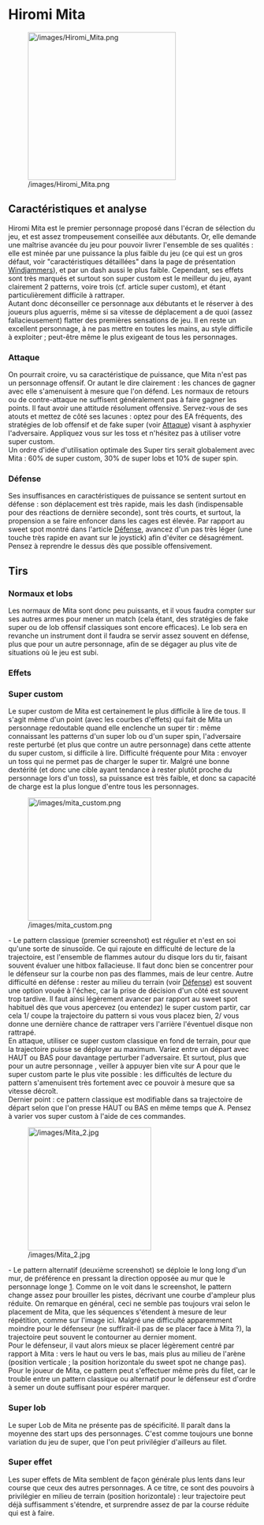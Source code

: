 # Hiromi Mita

<figure>
<img src="/images/Hiromi_Mita.png" title="/images/Hiromi_Mita.png"
width="300" alt="/images/Hiromi_Mita.png" />
<figcaption aria-hidden="true">/images/Hiromi_Mita.png</figcaption>
</figure>

## Caractéristiques et analyse

Hiromi Mita est le premier personnage proposé dans l'écran de sélection
du jeu, et est assez trompeusement conseillée aux débutants. Or, elle
demande une maîtrise avancée du jeu pour pouvoir livrer l'ensemble de
ses qualités : elle est minée par une puissance la plus faible du jeu
(ce qui est un gros défaut, voir "caractéristiques détaillées" dans la
page de présentation [Windjammers](Windjammers "wikilink")), et par un
dash aussi le plus faible. Cependant, ses effets sont très marqués et
surtout son super custom est le meilleur du jeu, ayant clairement 2
patterns, voire trois (cf. article super custom), et étant
particulièrement difficile à rattraper.  
Autant donc déconseiller ce personnage aux débutants et le réserver à
des joueurs plus aguerris, même si sa vitesse de déplacement a de quoi
(assez fallacieusement) flatter des premières sensations de jeu. Il en
reste un excellent personnage, à ne pas mettre en toutes les mains, au
style difficile à exploiter ; peut-être même le plus exigeant de tous
les personnages.  

### Attaque

On pourrait croire, vu sa caractéristique de puissance, que Mita n'est
pas un personnage offensif. Or autant le dire clairement : les chances
de gagner avec elle s'amenuisent à mesure que l'on défend. Les normaux
de retours ou de contre-attaque ne suffisent généralement pas à faire
gagner les points. Il faut avoir une attitude résolument offensive.
Servez-vous de ses atouts et mettez de côté ses lacunes : optez pour des
EA fréquents, des stratégies de lob offensif et de fake super (voir
[Attaque](Attaque "wikilink")) visant à asphyxier l'adversaire.
Appliquez vous sur les toss et n'hésitez pas à utiliser votre super
custom.  
Un ordre d'idée d'utilisation optimale des Super tirs serait globalement
avec Mita : 60% de super custom, 30% de super lobs et 10% de super spin.

### Défense

Ses insuffisances en caractéristiques de puissance se sentent surtout en
défense : son déplacement est très rapide, mais les dash (indispensable
pour des réactions de dernière seconde), sont très courts, et surtout,
la propension a se faire enfoncer dans les cages est élevée. Par rapport
au sweet spot montré dans l'article [Défense](Défense "wikilink"),
avancez d'un pas très léger (une touche très rapide en avant sur le
joystick) afin d'éviter ce désagrément. Pensez à reprendre le dessus dès
que possible offensivement.

## Tirs

### Normaux et lobs

Les normaux de Mita sont donc peu puissants, et il vous faudra compter
sur ses autres armes pour mener un match (cela étant, des stratégies de
fake super ou de lob offensif classiques sont encore efficaces). Le lob
sera en revanche un instrument dont il faudra se servir assez souvent en
défense, plus que pour un autre personnage, afin de se dégager au plus
vite de situations où le jeu est subi.

### Effets

### Super custom

Le super custom de Mita est certainement le plus difficile à lire de
tous. Il s'agit même d'un point (avec les courbes d'effets) qui fait de
Mita un personnage redoutable quand elle enclenche un super tir : même
connaissant les patterns d'un super lob ou d'un super spin, l'adversaire
reste perturbé (et plus que contre un autre personnage) dans cette
attente du super custom, si difficile à lire. Difficulté fréquente pour
Mita : envoyer un toss qui ne permet pas de charger le super tir. Malgré
une bonne dextérité (et donc une cible ayant tendance à rester plutôt
proche du personnage lors d'un toss), sa puissance est très faible, et
donc sa capacité de charge est la plus longue d'entre tous les
personnages.  

<figure>
<img src="/images/mita_custom.png" title="/images/mita_custom.png"
width="250" alt="/images/mita_custom.png" />
<figcaption aria-hidden="true">/images/mita_custom.png</figcaption>
</figure>

\- Le pattern classique (premier screenshot) est régulier et n'est en
soi qu'une sorte de sinusoïde. Ce qui rajoute en difficulté de lecture
de la trajectoire, est l'ensemble de flammes autour du disque lors du
tir, faisant souvent évaluer une hitbox fallacieuse. Il faut donc bien
se concentrer pour le défenseur sur la courbe non pas des flammes, mais
de leur centre. Autre difficulté en défense : rester au milieu du
terrain (voir [Défense](Défense "wikilink")) est souvent une option
vouée à l'échec, car la prise de décision d'un côté est souvent trop
tardive. Il faut ainsi légèrement avancer par rapport au sweet spot
habituel dès que vous apercevez (ou entendez) le super custom partir,
car cela 1/ coupe la trajectoire du pattern si vous vous placez bien, 2/
vous donne une dernière chance de rattraper vers l'arrière l'éventuel
disque non rattrapé.  
En attaque, utiliser ce super custom classique en fond de terrain, pour
que la trajectoire puisse se déployer au maximum. Variez entre un départ
avec HAUT ou BAS pour davantage perturber l'adversaire. Et surtout, plus
que pour un autre personnage , veiller à appuyer bien vite sur A pour
que le super custom parte le plus vite possible : les difficultés de
lecture du pattern s'amenuisent très fortement avec ce pouvoir à mesure
que sa vitesse décroît.  
Dernier point : ce pattern classique est modifiable dans sa trajectoire
de départ selon que l'on presse HAUT ou BAS en même temps que A. Pensez
à varier vos super custom à l'aide de ces commandes.

<figure>
<img src="/images/Mita_2.jpg" title="/images/Mita_2.jpg" width="250"
alt="/images/Mita_2.jpg" />
<figcaption aria-hidden="true">/images/Mita_2.jpg</figcaption>
</figure>

\- Le pattern alternatif (deuxième screenshot) se déploie le long long
d'un mur, de préférence en pressant la direction opposée au mur que le
personnage longe [1](http://www.youtube.com/watch?v=85dTPlpQn08#t=57s).
Comme on le voit dans le screenshot, le pattern change assez pour
brouiller les pistes, décrivant une courbe d'ampleur plus réduite. On
remarque en général, ceci ne semble pas toujours vrai selon le placement
de Mita, que les séquences s'étendent à mesure de leur répétition, comme
sur l'image ici. Malgré une difficulté apparemment moindre pour le
défenseur (ne suffirait-il pas de se placer face à Mita ?), la
trajectoire peut souvent le contourner au dernier moment.  
Pour le défenseur, il vaut alors mieux se placer légèrement centré par
rapport à Mita : vers le haut ou vers le bas, mais plus au milieu de
l'arène (position verticale ; la position horizontale du sweet spot ne
change pas). Pour le joueur de Mita, ce pattern peut s'effectuer même
près du filet, car le trouble entre un pattern classique ou alternatif
pour le défenseur est d'ordre à semer un doute suffisant pour espérer
marquer.

### Super lob

Le super Lob de Mita ne présente pas de spécificité. Il paraît dans la
moyenne des start ups des personnages. C'est comme toujours une bonne
variation du jeu de super, que l'on peut privilégier d'ailleurs au
filet.

### Super effet

Les super effets de Mita semblent de façon générale plus lents dans leur
course que ceux des autres personnages. A ce titre, ce sont des pouvoirs
à privilégier en milieu de terrain (position horizontale) : leur
trajectoire peut déjà suffisamment s'étendre, et surprendre assez de par
la course réduite qui est à faire.
